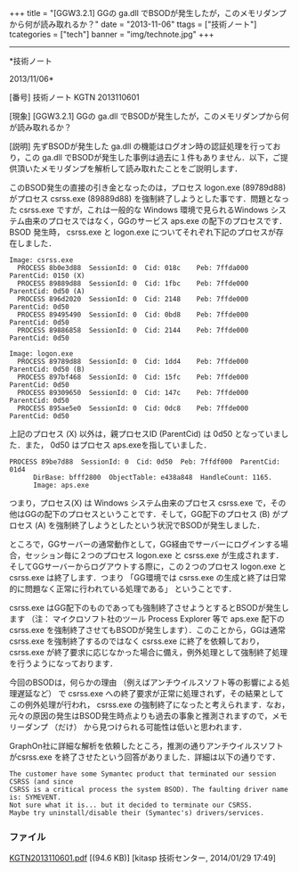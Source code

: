 ﻿+++
title = "[GGW3.2.1] GGの ga.dll でBSODが発生したが，このメモリダンプから何が読み取れるか？"
date = "2013-11-06"
ttags = ["技術ノート"]
tcategories = ["tech"]
banner = "img/technote.jpg"
+++

-----------------------------------------------------------------------------------------------------------------------------

*技術ノート

2013/11/06*


[番号]
技術ノート KGTN 2013110601

[現象]
[GGW3.2.1] GGの ga.dll
でBSODが発生したが，このメモリダンプから何が読み取れるか？

[説明]
先ずBSODが発生した ga.dll の機能はログオン時の認証処理を行っており，この
ga.dll
でBSODが発生した事例は過去に１件もありません．以下，ご提供頂いたメモリダンプを解析して読み取れたことをご説明します．

このBSOD発生の直接の引き金となったのは，プロセス logon.exe (89789d88)
がプロセス csrss.exe (89889d88)
を強制終了しようとした事です．問題となった csrss.exe
ですが，これは一般的な Windows 環境で見られるWindows
システム由来のプロセスではなく，GGのサービス aps.exe
の配下のプロセスです．BSOD 発生時， csrss.exe と logon.exe
についてそれぞれ下記のプロセスが存在しました．

    Image: csrss.exe
      PROCESS 8b0e3d88  SessionId: 0  Cid: 018c    Peb: 7ffda000  ParentCid: 0150 (X)
      PROCESS 89889d88  SessionId: 0  Cid: 1fbc    Peb: 7ffde000  ParentCid: 0d50 (A)
      PROCESS 896d2020  SessionId: 0  Cid: 2148    Peb: 7ffde000  ParentCid: 0d50
      PROCESS 89495490  SessionId: 0  Cid: 0bd8    Peb: 7ffde000  ParentCid: 0d50
      PROCESS 89886858  SessionId: 0  Cid: 2144    Peb: 7ffde000  ParentCid: 0d50

    Image: logon.exe
      PROCESS 89789d88  SessionId: 0  Cid: 1dd4    Peb: 7ffde000  ParentCid: 0d50 (B)
      PROCESS 897bf468  SessionId: 0  Cid: 15fc    Peb: 7ffde000  ParentCid: 0d50
      PROCESS 89309650  SessionId: 0  Cid: 147c    Peb: 7ffde000  ParentCid: 0d50
      PROCESS 895ae5e0  SessionId: 0  Cid: 0dc8    Peb: 7ffde000  ParentCid: 0d50

上記のプロセス (X) 以外は，親プロセスID (ParentCid) は 0d50
となっていました．また， 0d50 はプロセス aps.exeを指していました．

    PROCESS 89be7d88  SessionId: 0  Cid: 0d50  Peb: 7ffdf000  ParentCid: 01d4
          DirBase: bfff2800  ObjectTable: e438a848  HandleCount: 1165.
          Image: aps.exe

つまり，プロセス(X) は Windows システム由来のプロセス csrss.exe
で，その他はGGの配下のプロセスということです．そして，GG配下のプロセス
(B) がプロセス (A)
を強制終了しようとしたという状況でBSODが発生しました．

ところで，GGサーバーの通常動作として，GG経由でサーバーにログインする場合，セッション毎に２つのプロセス
logon.exe と csrss.exe
が生成されます．そしてGGサーバーからログアウトする際に，この２つのプロセス
logon.exe と csrss.exe は終了します．つまり 「GG環境では csrss.exe
の生成と終了は日常的に問題なく正常に行われている処理である」
ということです．

csrss.exe
はGG配下のものであっても強制終了させようとするとBSODが発生します （注：
マイクロソフト社のツール Process Explorer 等で aps.exe 配下の csrss.exe
を強制終了させてもBSODが発生します）．このことから，GGは通常 csrss.exe
を強制終了するのではなく csrss.exe に終了を依頼しており， csrss.exe
が終了要求に応じなかった場合に備え，例外処理として強制終了処理を行うようになっております．

今回のBSODは，何らかの理由
（例えばアンチウイルスソフト等の影響による処理遅延など） で csrss.exe
への終了要求が正常に処理されず，その結果としてこの例外処理が行われ，
csrss.exe
の強制終了になったと考えられます．なお，元々の原因の発生はBSOD発生時点よりも過去の事象と推測されますので，メモリーダンプ
（だけ） から見つけられる可能性は低いと思われます．

GraphOn社に詳細な解析を依頼したところ，推測の通りアンチウイルスソフトがcsrss.exe
を終了させたという回答がありました．詳細は以下の通りです．

    The customer have some Symantec product that terminated our session CSRSS (and since
    CSRSS is a critical process the system BSOD). The faulting driver name is: SYMEVENT.
    Not sure what it is... but it decided to terminate our CSRSS.
    Maybe try uninstall/disable their (Symantec's) drivers/services.


### ファイル

 
 


[KGTN2013110601.pdf](http://techreport.kitasp.net/attachments/download/1525/KGTN2013110601.pdf)
 [(94.6 KB)] [kitasp 技術センター, 2014/01/29
17:49]


 


 

